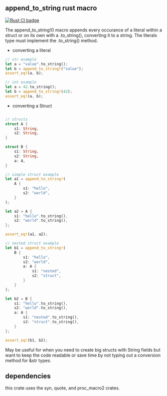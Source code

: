 ## append_to_string rust macro

<p>
  <a href="https://github.com/DavidCks/append_to_string/actions?query=branch%3Amain">
    <img src="https://github.com/DavidCks/append_to_string/workflows/Rust%20CI/badge.svg"
         alt="Rust CI badge">
  </a>
</p>

The append_to_string!() macro appends every occurance of a literal within a struct or on its own with a .to_string(), converting it to a string.
The literals type must implement the .to_string() method.

* converting a literal

```rust
// str example
let a = "value".to_string();
let b = append_to_string!("value");
assert_eq!(a, b);

// int example
let a = 42.to_string();
let b = append_to_string!(42);
assert_eq!(a, b);

```

* converting a Struct

```rust

// structs
struct A {
    s1: String,
    s2: String,
}

struct B {
    s1: String,
    s2: String,
    a: A,
}

// simple struct example
let a1 = append_to_string!( 
    A {
        s1: "hello",
        s2: "world", 
    }
);

let a2 = A {
    s1: "hello".to_string(),
    s2: "world".to_string(), 
};

assert_eq!(a1, a2);

// nested struct example
let b1 = append_to_string!( 
    B {
        s1: "hello",
        s2: "world",
        a: A {
            s1: "nested",
            s2: "struct",
        }
    }
);

let b2 = B {
    s1: "hello".to_string(),
    s2: "world".to_string(),
    a: A {
        s1: "nested".to_string(),
        s2: "struct".to_string(),
    }
};

assert_eq!(b1, b2);

```

May be useful for when you need to create big structs with String fields but want to keep the code readable or save time by not typing out a conversion method for &str types.

## dependencies
this crate uses the syn, quote, and proc_macro2 crates.
